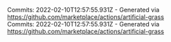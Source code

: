 Commits: 2022-02-10T12:57:55.931Z - Generated via https://github.com/marketplace/actions/artificial-grass
<br>
Commits: 2022-02-10T12:57:55.931Z - Generated via https://github.com/marketplace/actions/artificial-grass
<br>
